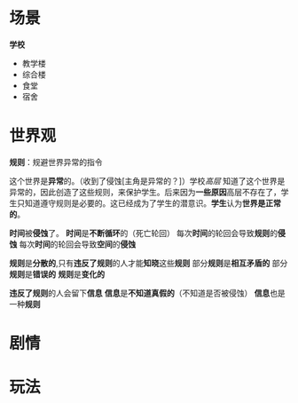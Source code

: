 # 场景
**学校**
- 教学楼
- 综合楼
- 食堂 
- 宿舍


# 世界观
**规则**：规避世界异常的指令


这个世界是**异常**的。（收到了侵蚀[主角是异常的？]）学校*高层* 知道了这个世界是异常的，因此创造了这些规则，来保护学生。后来因为**一些原因**高层不存在了，学生只知道遵守规则是必要的。这已经成为了学生的潜意识。**学生**认为**世界是正常的**。

**时间**被**侵蚀**了。
**时间**是**不断循环**的（死亡轮回）
每次**时间**的轮回会导致**规则**的**侵蚀**
每次**时间**的轮回会导致**空间**的**侵蚀**


**规则**是**分散的**,只有**违反了规则**的人才能**知晓**这些**规则**
部分**规则**是**相互矛盾的**
部分**规则**是**错误的**
**规则**是**变化的**

**违反了规则**的人会留下**信息**
**信息**是**不知道真假的**（不知道是否被侵蚀）
**信息**也是一种**规则**


# 剧情



# 玩法
